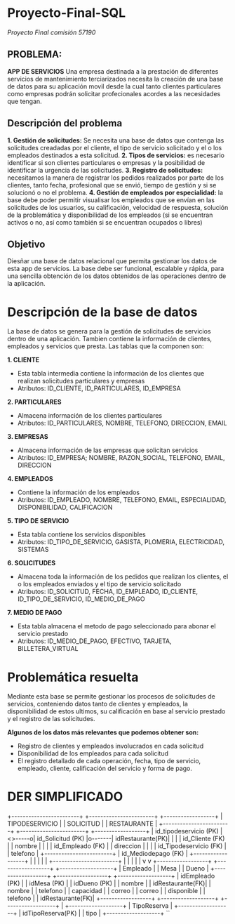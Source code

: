 # Proyecto-Final-SQL
*Proyecto Final comisión 57190*

## PROBLEMA:
**APP DE SERVICIOS**
Una empresa destinada a la prestación de diferentes servicios de mantenimiento terciarizados necesita la creación de una base de datos para su aplicación movil desde la cual
tanto clientes particulares como empresas podrán solicitar profecionales acordes a las necesidades que tengan.

## Descripción del problema
**1. Gestión de solicitudes:** Se necesita una base de datos que contenga las solicitudes creadadas por el cliente, el tipo de servicio solicitado y el o los empleados destinados a esta solicitud.
**2. Tipos de servicios:** es necesario identificar si son clientes particulares o empresas y la posibilidad de identificar la urgencia de las solicitudes.
**3. Registro de solicitudes:** necesitamos la manera de registrar los pedidos realizados por parte de los clientes, tanto fecha, profesional que se envió, tiempo de gestión y si se solucionó o no el problema.
**4. Gestión de empleados por especialidad:** la base debe poder permitir visualisar los empleados que se envían en las solicitudes de los usuarios, su calificación, velocidad de respuesta, solución de la problemática y disponibilidad de los empleados (si se encuentran activos o no, así como también si se encuentran ocupados o libres)

## Objetivo
Diesñar una base de datos relacional que permita gestionar los datos de esta app de servicios. La base debe ser funcional, escalable y rápida, para una sencilla obtención de los datos obtenidos de las operaciones dentro de la aplicación.


# Descripción de la base de datos
La base de datos se genera para la gestión de solicitudes de servicios dentro de una aplicación. Tambien contiene la información de clientes, empleados y servicios que presta. Las tablas que la componen son:

**1. CLIENTE**
   - Esta tabla intermedia contiene la información de los clientes que realizan solicitudes particulares y empresas
   - Atributos: ID_CLIENTE, ID_PARTICULARES, ID_EMPRESA

**2. PARTICULARES**
   - Almacena información de los clientes particulares
   - Atributos: ID_PARTICULARES, NOMBRE, TELEFONO, DIRECCION, EMAIL

**3. EMPRESAS**
   - Almacena información de las empresas que solicitan servicios
   - Atributos: ID_EMPRESA; NOMBRE, RAZON_SOCIAL, TELEFONO, EMAIL, DIRECCION
     
**4. EMPLEADOS**
   - Contiene la información de los empleados
   - Atributos: ID_EMPLEADO, NOMBRE, TELEFONO, EMAIL, ESPECIALIDAD, DISPONIBILIDAD, CALIFICACION
     
**5. TIPO DE SERVICIO**
   - Esta tabla contiene los servicios disponibles 
   - Atributos: ID_TIPO_DE_SERVICIO, GASISTA, PLOMERIA, ELECTRICIDAD, SISTEMAS
     
**6. SOLICITUDES**
   - Almacena toda la información de los pedidos que realizan los clientes, el o los empleados enviados y el tipo de servicio solicitado
   - Atributos: ID_SOLICITUD, FECHA, ID_EMPLEADO, ID_CLIENTE, ID_TIPO_DE_SERVICIO, ID_MEDIO_DE_PAGO
     
**7. MEDIO DE PAGO**
   - Esta tabla almacena el metodo de pago seleccionado para abonar el servicio prestado
   - Atributos: ID_MEDIO_DE_PAGO, EFECTIVO, TARJETA, BILLETERA_VIRTUAL

# Problemática resuelta
Mediante esta base se permite gestionar los procesos de solicitudes de servicios, conteniendo datos tanto de clientes y empleados, la disponibilidad de estos ultimos, su calificación en base al servicio prestado y el registro de las solicitudes.

**Algunos de los datos más relevantes que podemos obtener son:**
* Registro de clientes y empleados involucrados en cada solicitud
* Disponibilidad de los empleados para cada solicitud
* El registro detallado de cada operación, fecha, tipo de servicio, empleado, cliente, calificación del servicio y forma de pago.


# DER SIMPLIFICADO


+------------------------+        +-----------------------+         +------------------+
| TIPODESERVICIO         |        |       SOLICITUD       |         |     RESTAURANTE  |
+------------------------+        +-----------------------+         +------------------+
| id_tipodeservicio (PK) |<>-----o| id_Solicitud (PK)      |o-------| idRestaurante(PK)|
|                        |        | id_Cliente (FK)        |        | nombre           |
|                        |        | id_Empleado (FK)       |        | direccion        |
|                        |        | id_Tipodeservicio (FK) |        | telefono         |
+------------------------+        | id_Mediodepago (FK)    |        +------------------+
                                  |                        |
                                  |                        |                  |
                                  +-----------------------+                  |
                                    |                                  |
                                    |                                  |
                                    v                                  v
+------------------+        +------------------+             +-------------------+
|     Empleado     |        |      Mesa        |             |     Dueno         |
+------------------+        +------------------+             +-------------------+
| idEmpleado (PK)  |        | idMesa (PK)      |             | idDueno (PK)      |
| nombre           |        | idRestaurante(FK)|             | nombre            |
| telefono         |        | capacidad        |             | correo            |
| correo           |        | disponible       |             | telefono          |
| idRestaurante(FK)|        +------------------+             +-------------------+
+------------------+                  |
                             +-------------------+
                             |   TipoReserva     |
                             +-------------------+
                             | idTipoReserva(PK) |
                             | tipo              |
                             +-------------------+
``








